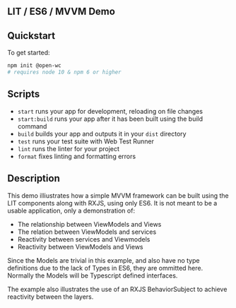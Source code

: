 ## LIT / ES6 / MVVM Demo

## Quickstart

To get started:

```bash
npm init @open-wc
# requires node 10 & npm 6 or higher
```

## Scripts

- `start` runs your app for development, reloading on file changes
- `start:build` runs your app after it has been built using the build command
- `build` builds your app and outputs it in your `dist` directory
- `test` runs your test suite with Web Test Runner
- `lint` runs the linter for your project
- `format` fixes linting and formatting errors

## Description

This demo illiustrates how a simple MVVM framework can be built using the LIT components along with RXJS, using only ES6. It is not meant to be a usable application, only a demonstration of:

- The relationship between ViewModels and Views
- The relation between ViewModels and services
- Reactivity between services and Viewmodels
- Reactivity between ViewModels and Views

Since the Models are trivial in this example, and also have no type definitions due to the lack of Types in ES6, they are ommitted here. Normally the Models will be Typescript defined interfaces.

The example also illustrates the use of an RXJS BehaviorSubject to achieve reactivity between the layers.
